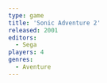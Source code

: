 ```yaml
---
type: game
title: 'Sonic Adventure 2'
released: 2001
editors: 
  - Sega
players: 4
genres:
  - Aventure
---
```

